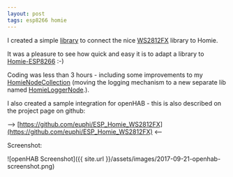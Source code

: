 ```yaml
---
layout: post
tags: esp8266 homie
---
```


I created a simple [library](https://github.com/euphi/ESP_Homie_WS2812FX) to connect the nice [WS2812FX](https://github.com/kitesurfer1404/WS2812FX) library to Homie.

It was a pleasure to see how quick and easy it is to adapt a library to [Homie-ESP8266](https://github.com/marvinroger/homie-esp8266) :-)

Coding was less than 3 hours - including some improvements to  my [HomieNodeCollection](https://github.com/euphi/HomieNodeCollection) (moving the logging mechanism to a new separate lib named [HomieLoggerNode](https://github.com/euphi/HomieLoggerNode).).

I also created a sample integration for openHAB - this is also described on the project page on github:

 --> [https://github.com/euphi/ESP_Homie_WS2812FX](https://github.com/euphi/ESP_Homie_WS2812FX) <--


Screenshot:

![openHAB Screenshot]({{ site.url }}/assets/images/2017-09-21-openhab-screenshot.png)

